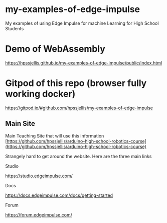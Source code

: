 # my-examples-of-edge-impulse
My examples of using Edge Impulse for machine Learning for High School Students

#  Demo of WebAssembly   
https://hpssjellis.github.io/my-examples-of-edge-impulse/public/index.html


# Gitpod of this repo (browser fully working docker)
https://gitpod.io/#github.com/hpssjellis/my-examples-of-edge-impulse



## Main Site
Main Teaching Site that will use this information [https://github.com/hpssjellis/arduino-high-school-robotics-course](https://github.com/hpssjellis/arduino-high-school-robotics-course)

Strangely hard to get around the website. Here are the three main links

Studio

https://studio.edgeimpulse.com/



Docs

https://docs.edgeimpulse.com/docs/getting-started

Forum

https://forum.edgeimpulse.com/





